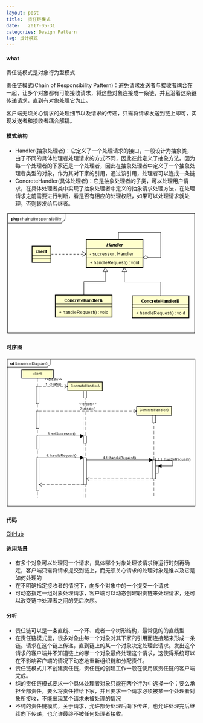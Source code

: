 ```yaml
---
layout: post
title:  责任链模式
date:   2017-05-31
categories: Design Pattern
tag: 设计模式
---
```


#### what ####
 
责任链模式是对象行为型模式<br>

责任链模式(Chain of Responsibility Pattern)：避免请求发送者与接收者耦合在一起，让多个对象都有可能接收请求，将这些对象连接成一条链，并且沿着这条链传递请求，直到有对象处理它为止。<br>

客户端无须关心请求的处理细节以及请求的传递，只需将请求发送到链上即可，实现发送者和接收者耦合解耦。

 
#### 模式结构 ####

- Handler(抽象处理者)：它定义了一个处理请求的接口，一般设计为抽象类，由于不同的具体处理者处理请求的方式不同，因此在此定义了抽象方法。因为每一个处理者的下家还是一个处理者，因此在抽象处理者中定义了一个抽象处理者类型的对象，作为其对下家的引用，通过该引用，处理者可以连成一条链
- ConcreteHandler(具体处理者)：它是抽象处理者的子类，可以处理用户请求，在具体处理者类中实现了抽象处理者中定义的抽象请求处理方法，在处理请求之前需要进行判断，看是否有相应的处理权限，如果可以处理请求就处理，否则转发给后继者。

![类图](../res/img/chain_of_responsibility_class_diagram.png)

#### 时序图 ####

![时序图](../res/img/chain_of_responsibility_sequence_diagram.png)

#### 代码 ####

 [GitHub](https://github.com/xusx1024/DesignPatternDemoCode/tree/master/ChainOfResponsibility)

#### 适用场景 ####

 - 有多个对象可以处理同一个请求，具体哪个对象处理该请求待运行时刻再确定，客户端只需将请求提交到链上，而无须关心请求的处理对象是谁以及它是如何处理的
 - 在不明确指定接收者的情况下，向多个对象中的一个提交一个请求
 - 可动态指定一组对象处理请求，客户端可以动态创建职责链来处理请求，还可以改变链中处理者之间的先后次序。 


#### 分析 ####

- 责任链可以是一条直线、一个环、或者一个树形结构，最常见的的直线型
- 在责任链模式里，很多对象由每一个对象对其下家的引用而连接起来形成一条链。请求在这个链上传递，直到链上的某一个对象决定处理此请求。发出这个请求的客户端并不知道链上的哪一个对象最终处理这个请求，这使得系统可以在不影响客户端的情况下动态地重新组织链和分配责任。
- 责任链模式并不创建责任链，责任链的创建工作一般在使用该责任链的客户端完成。
- 纯的责任链模式要求一个具体处理者对象只能在两个行为中选择一个：要么承担全部责任，要么将责任推给下家，并且要求一个请求必须被某一个处理者对象所接收，不能出现某个请求未被处理的情况
- 不纯的责任链模式，关于请求，允许部分处理后向下传递，也允许处理完后继续向下传递，也允许最终不被任何处理者接收。
